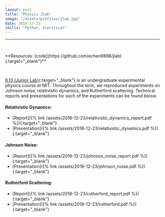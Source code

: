 ```yaml
---
layout: post
title: "Physics JLab"
image: "/assets/profiles/jlab.jpg"
date: 2018-12-23
skills: "Python, electrical"
---
```


___

<p>&nbsp;</p>
**Resources: [code](https://github.com/echen9898/jlab){:target="_blank"}**
<p>&nbsp;</p>

[8.13 (Junior Lab)](http://web.mit.edu/8.13/www/index.shtml){:target="_blank"} is an undergraduate experimental physics course at MIT. Throughout the term, we reproduced experiments on Johnson noise, relativistic dynamics, and Rutherford scattering. Technical reports and presentations for each of the experiments can be found below.

#### Relativistic Dynamics:
* [Report]({% link /assets/2018-12-23/relativistic_dynamics_report.pdf %}){:target="_blank"}
* [Presentation]({% link /assets/2018-12-23/relativistic_dynamics.pdf %}){:target="_blank"}

#### Johnson Noise:
* [Report]({% link /assets/2018-12-23/johnson_noise_report.pdf %}){:target="_blank"}
* [Presentation]({% link /assets/2018-12-23/johnson_noise.pdf %}){:target="_blank"}

#### Rutherford Scattering:
* [Report]({% link /assets/2018-12-23/rutherford_report.pdf %}){:target="_blank"}
* [Presentation]({% link /assets/2018-12-23/rutherford.pdf %}){:target="_blank"}

